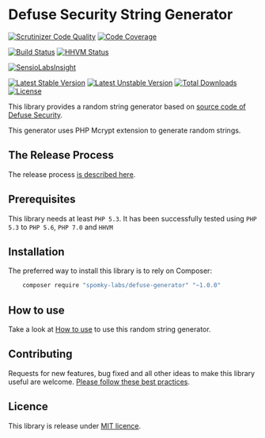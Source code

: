 Defuse Security String Generator
================================

[![Scrutinizer Code Quality](https://scrutinizer-ci.com/g/Spomky-Labs/defuse-generator/badges/quality-score.png?b=v1.0.0)](https://scrutinizer-ci.com/g/Spomky-Labs/defuse-generator/?branch=v1.0.0)
[![Code Coverage](https://scrutinizer-ci.com/g/Spomky-Labs/defuse-generator/badges/coverage.png?b=v1.0.0)](https://scrutinizer-ci.com/g/Spomky-Labs/defuse-generator/?branch=v1.0.0)

[![Build Status](https://travis-ci.org/Spomky-Labs/defuse-generator.svg?branch=v1.0.0)](https://travis-ci.org/Spomky-Labs/defuse-generator)
[![HHVM Status](http://hhvm.h4cc.de/badge/spomky-labs/defuse-generator.png)](http://hhvm.h4cc.de/package/spomky-labs/defuse-generator)

[![SensioLabsInsight](https://insight.sensiolabs.com/projects/2debcff1-b085-4c05-992a-0b0a639d2527/big.png)](https://insight.sensiolabs.com/projects/2debcff1-b085-4c05-992a-0b0a639d2527)

[![Latest Stable Version](https://poser.pugx.org/spomky-labs/defuse-generator/v/stable.png)](https://packagist.org/packages/spomky-labs/defuse-generator)
[![Latest Unstable Version](https://poser.pugx.org/spomky-labs/defuse-generator/v/unstable.png)](https://packagist.org/packages/spomky-labs/defuse-generator)
[![Total Downloads](https://poser.pugx.org/spomky-labs/defuse-generator/downloads.png)](https://packagist.org/packages/spomky-labs/defuse-generator)
[![License](https://poser.pugx.org/spomky-labs/defuse-generator/license.png)](https://packagist.org/packages/spomky-labs/defuse-generator)


This library provides a random string generator based on [source code of Defuse Security](https://defuse.ca/generating-random-passwords.htm).

This generator uses PHP Mcrypt extension to generate random strings.

## The Release Process ##

The release process [is described here](doc/Release.md).

## Prerequisites ##

This library needs at least `PHP 5.3`.
It has been successfully tested using `PHP 5.3` to `PHP 5.6`, `PHP 7.0` and `HHVM`

## Installation ##

The preferred way to install this library is to rely on Composer:

```sh
    composer require "spomky-labs/defuse-generator" "~1.0.0"
```

## How to use ##

Take a look at [How to use](doc/Use.md) to use this random string generator.

## Contributing

Requests for new features, bug fixed and all other ideas to make this library useful are welcome. [Please follow these best practices](doc/Contributing.md).

## Licence

This library is release under [MIT licence](LICENSE).
